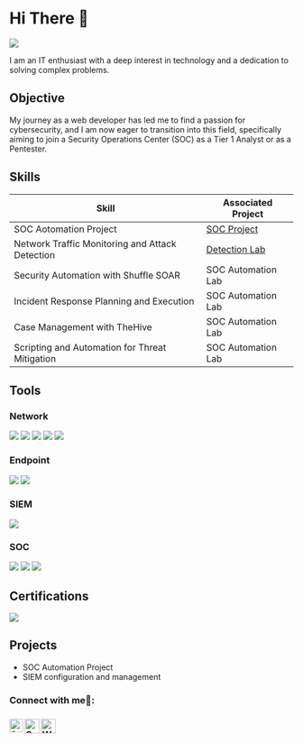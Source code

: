 # Hi There 👋
<a href="https://www.linkedin.com/in/santiago-sierralta-52787b279/"><img src="https://img.shields.io/badge/-LinkedIn-0072b1?&style=for-the-badge&logo=linkedin&logoColor=white" /></a>


I am an IT enthusiast with a deep interest in technology and a dedication to solving complex problems.

## Objective

My journey as a web developer has led me to find a passion for cybersecurity, and I am now eager to transition into this field, specifically aiming to join a Security Operations Center (SOC) as a Tier 1 Analyst or as a Pentester.

## Skills

| Skill                                         | Associated Project         |
|-----------------------------------------------|----------------------------|
| SOC Aotomation Project         | <a href="https://github.com/wh0arew3/SOC-Automation/tree/main">SOC Project</a>|
| Network Traffic Monitoring and Attack Detection | <a href="https://google.com">Detection Lab</a>|
| Security Automation with Shuffle SOAR         | SOC Automation Lab|
| Incident Response Planning and Execution      | SOC Automation Lab|
| Case Management with TheHive                  | SOC Automation Lab|
| Scripting and Automation for Threat Mitigation | SOC Automation Lab|

## Tools
### Network
<div>
    <img src="https://img.shields.io/badge/-Wireshark-1679A7?&style=for-the-badge&logo=Wireshark&logoColor=white" />
    <img src="https://img.shields.io/badge/-Netcat-4D4D4D?&style=for-the-badge&logo=Netcat" />
    <img src="https://img.shields.io/badge/-Nmap-4D4D4D?&style=for-the-badge" />
    <img src="https://img.shields.io/badge/-Tcpdump-4D4D4D?&style=for-the-badge" />
    <img src="https://img.shields.io/badge/-Traceroute-4D4D4D?&style=for-the-badge" />
</div>

### Endpoint
<div>
    <img src="https://img.shields.io/badge/-Microsoft_Defender_for_Endpoint-00A4EF?&style=for-the-badge&logo=Microsoft&logoColor=white" />
    <img src="https://img.shields.io/badge/-Kaspersky_Endpoint_Security-00A4EF?&style=for-the-badge&logo=Kaspersky" />
</div>

### SIEM
<div>
    <img src="https://img.shields.io/badge/-Elastic-005571?&style=for-the-badge&logo=Elastic&logoColor=white" />
</div>

### SOC
<div>
    <img src="https://img.shields.io/badge/-Wazuh-005571?&style=for-the-badge" />
    <img src="https://img.shields.io/badge/-Shuffle-005571?&style=for-the-badge" />
    <img src="https://img.shields.io/badge/-TheHive-005571?&style=for-the-badge" />
</div>

## Certifications
<div>
<img src="https://img.shields.io/badge/-Cisco%20CyberOps-000080?&style=for-the-badge&logo=Cisco&logoColor=white" />
</div>

## Projects
- SOC Automation Project
- SIEM configuration and management


<h3> Connect with me🤝: <h3>
  </hr>
  <a href="www.linkedin.com/in/santiago-sierralta">
   <img align="left" alt="Santiago Sierralta | Linkedin" width="24px" src="https://www.vectorlogo.zone/logos/linkedin/linkedin-icon.svg" />
  </a>
  <a href="mailto:santinieto440@gmail.com">
    <img align="left" alt="Santiago Sierralta | Gmail" width="26px" src="https://www.vectorlogo.zone/logos/gmail/gmail-icon.svg" />
  </a>
   <a href="https://github.com/wh0arew3">
    <img align="left" alt="Wh0arew3| Github" width="26px" src="https://www.vectorlogo.zone/logos/github/github-tile.svg" />
  </a>
  <br>
